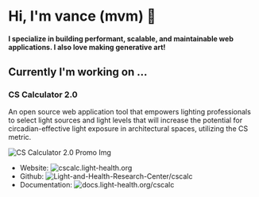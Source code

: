 # Hi, I'm vance (mvm) 👋

#### I specialize in building performant, scalable, and maintainable web applications. I also love making generative art!

## Currently I'm working on ...

### CS Calculator 2.0

An open source web application tool that empowers lighting professionals to select light sources and light levels that will increase the potential for circadian-effective light exposure in architectural spaces, utilizing the CS metric. 

![CS Calculator 2.0 Promo Img](img/cs-calc-promi.png)

- Website: ![cscalc.light-health.org](https://cscalc.light-health.org)
- Github: ![Light-and-Health-Research-Center/cscalc](https://github.com/Light-and-Health-Research-Center/cscalc)
- Documentation: ![docs.light-health.org/cscalc](https://docs.light-health.org/cscalc)
